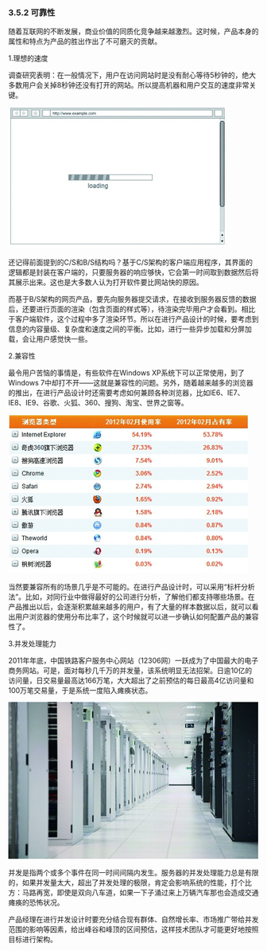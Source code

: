 ### 3.5.2 可靠性

随着互联网的不断发展，商业价值的同质化竞争越来越激烈。这时候，产品本身的属性和特点为产品的胜出作出了不可磨灭的贡献。

1.理想的速度

调查研究表明：在一般情况下，用户在访问网站时是没有耐心等待5秒钟的，绝大多数用户会关掉8秒钟还没有打开的网站。所以提高机器和用户交互的速度非常关键。

![](images/image02032.jpeg)

还记得前面提到的C/S和B/S结构吗？基于C/S架构的客户端应用程序，其界面的逻辑都是封装在客户端的，只要服务器的响应够快，它会第一时间取到数据然后将其展示出来。这也是大多数人认为打开软件要比网站快的原因。

而基于B/S架构的网页产品，要先向服务器提交请求，在接收到服务器反馈的数据后，还要进行页面的渲染（包含页面的样式等），待渲染完毕用户才会看到。相比于客户端软件，这个过程中多了渲染环节。所以在进行产品设计的时候，要考虑到信息的内容量级、复杂度和速度之间的平衡。比如，进行一些异步加载和分屏加载，会让用户感觉快一些。

2.兼容性

最令用户苦恼的事情是，有些软件在Windows XP系统下可以正常使用，到了Windows 7中却打不开——这就是兼容性的问题。另外，随着越来越多的浏览器的推出，在进行产品设计时还需要考虑如何兼顾各种浏览器，比如IE6、IE7、IE8、IE9、谷歌、火狐、360、搜狗、淘宝、世界之窗等。

![](images/image02033.jpeg)

当然要兼容所有的场景几乎是不可能的。在进行产品设计时，可以采用“标杆分析法”。比如，对同行业中做得最好的公司进行分析，了解他们都支持哪些场景。在产品推出以后，会逐渐积累越来越多的用户，有了大量的样本数据以后，就可以看出用户浏览器的使用分布比率了，这个时候就可以进一步确认如何配置产品的兼容性了。

3.并发处理能力

2011年年底，中国铁路客户服务中心网站（12306网）一跃成为了中国最大的电子商务网站。可是，面对每秒几千万的并发量，该系统明显无法招架。日逾10亿的访问量，日交易量最高达166万笔，大大超出了之前预估的每日最高4亿访问量和100万笔交易量，于是系统一度陷入瘫痪状态。

![](images/image02034.jpeg)

并发是指两个或多个事件在同一时间间隔内发生。服务器的并发处理能力总是有限的，如果并发量太大，超出了并发处理的极限，肯定会影响系统的性能，打个比方：马路再宽，即使是双向八车道，如果一下子涌过来上万辆汽车那也会造成交通瘫痪的恐怖状况。

产品经理在进行并发设计时要充分结合现有群体、自然增长率、市场推广带给并发范围的影响等因素，给出峰谷和峰顶的区间预估，这样技术团队才可能更好地按照目标进行架构。

